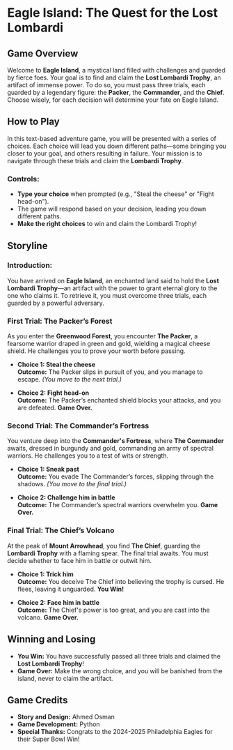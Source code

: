 # Eagle Island: The Quest for the Lost Lombardi

## Game Overview
Welcome to **Eagle Island**, a mystical land filled with challenges and guarded by fierce foes. Your goal is to find and claim the **Lost Lombardi Trophy**, an artifact of immense power. To do so, you must pass three trials, each guarded by a legendary figure: the **Packer**, the **Commander**, and the **Chief**. Choose wisely, for each decision will determine your fate on Eagle Island.

## How to Play
In this text-based adventure game, you will be presented with a series of choices. Each choice will lead you down different paths—some bringing you closer to your goal, and others resulting in failure. Your mission is to navigate through these trials and claim the **Lombardi Trophy**.

### Controls:
- **Type your choice** when prompted (e.g., "Steal the cheese" or "Fight head-on").
- The game will respond based on your decision, leading you down different paths.
- **Make the right choices** to win and claim the Lombardi Trophy!

## Storyline

### Introduction:
You have arrived on **Eagle Island**, an enchanted land said to hold the **Lost Lombardi Trophy**—an artifact with the power to grant eternal glory to the one who claims it. To retrieve it, you must overcome three trials, each guarded by a powerful adversary.

### First Trial: The Packer’s Forest
As you enter the **Greenwood Forest**, you encounter **The Packer**, a fearsome warrior draped in green and gold, wielding a magical cheese shield. He challenges you to prove your worth before passing.

- **Choice 1: Steal the cheese**  
  **Outcome:** The Packer slips in pursuit of you, and you manage to escape. *(You move to the next trial.)*

- **Choice 2: Fight head-on**  
  **Outcome:** The Packer’s enchanted shield blocks your attacks, and you are defeated. **Game Over.**

### Second Trial: The Commander’s Fortress
You venture deep into the **Commander's Fortress**, where **The Commander** awaits, dressed in burgundy and gold, commanding an army of spectral warriors. He challenges you to a test of wits or strength.

- **Choice 1: Sneak past**  
  **Outcome:** You evade The Commander’s forces, slipping through the shadows. *(You move to the final trial.)*

- **Choice 2: Challenge him in battle**  
  **Outcome:** The Commander’s spectral warriors overwhelm you. **Game Over.**

### Final Trial: The Chief’s Volcano
At the peak of **Mount Arrowhead**, you find **The Chief**, guarding the **Lombardi Trophy** with a flaming spear. The final trial awaits. You must decide whether to face him in battle or outwit him.

- **Choice 1: Trick him**  
  **Outcome:** You deceive The Chief into believing the trophy is cursed. He flees, leaving it unguarded. **You Win!**

- **Choice 2: Face him in battle**  
  **Outcome:** The Chief's power is too great, and you are cast into the volcano. **Game Over.**

## Winning and Losing
- **You Win:** You have successfully passed all three trials and claimed the **Lost Lombardi Trophy**!
- **Game Over:** Make the wrong choice, and you will be banished from the island, never to claim the artifact.

## Game Credits
- **Story and Design:** Ahmed Osman
- **Game Development:** Python
- **Special Thanks:** Congrats to the 2024-2025 Philadelphia Eagles for their Super Bowl Win!
